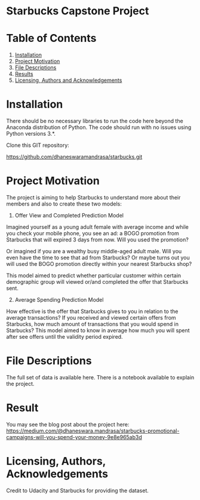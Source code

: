 # Starbucks Capstone Project

# Table of Contents

1. [Installation](#ins)
2. [Project Motivation](#pro)
3. [File Descriptions](#fil)
4. [Results](#res)
5. [Licensing, Authors and Acknowledgements](#lic)

<a name="ins"></a>
# Installation

There should be no necessary libraries to run the code here beyond the Anaconda distribution of Python. The code should run with no issues using Python versions 3.*. 

Clone this GIT repository:

https://github.com/dhaneswaramandrasa/starbucks.git

<a name="pro"></a>
# Project Motivation

The project is aiming to help Starbucks to understand more about their members and also to create these two models:

1. Offer View and Completed Prediction Model

Imagined yourself as a young adult female with average income and while you check your mobile phone, you see an ad: a BOGO promotion from Starbucks that will expired 3 days from now. Will you used the promotion? 

Or imagined if you are a wealthy busy middle-aged adult male. Will you even have the time to see that ad from Starbucks? Or maybe turns out you will used the BOGO promotion directly within your nearest Starbucks shop?

This model aimed to predict whether particular customer within certain demographic group will viewed or/and completed the offer that Starbucks sent. 

2. Average Spending Prediction Model

How effective is the offer that Starbucks gives to you in relation to the average transactions? If you received and viewed certain offers from Starbucks, how much amount of transactions that you would spend in Starbucks? This model aimed to know in average how much you will spent after see offers until the validity period expired.

<a name="fil"></a>
# File Descriptions

The full set of data is available here. There is a notebook available to explain the project.

<a name="res"></a>
# Result
You may see the blog post about the project here: https://medium.com/@dhaneswara.mandrasa/starbucks-promotional-campaigns-will-you-spend-your-money-9e8e965ab3d

<a name="lic"></a>
# Licensing, Authors, Acknowledgements

Credit to Udacity and Starbucks for providing the dataset.
